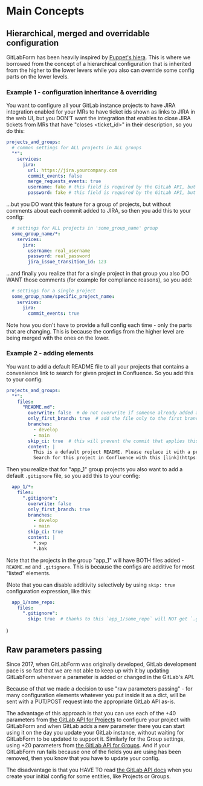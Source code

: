 # Main Concepts

## Hierarchical, merged and overridable configuration

GitLabForm has been heavily inspired by [Puppet's hiera](https://puppet.com/docs/puppet/latest/hiera_intro.html). This
is where we borrowed from the concept of a hierarchical configuration that is inherited from the higher to the lower
levers while you also can override some config parts on the lower levels.

### Example 1 - configuration inheritance & overriding

You want to configure all your GitLab instance projects to have JIRA integration enabled for your MRs to have
ticket ids shown as links to JIRA in the web UI, but you DON'T want the integration that enables to close JIRA
tickets from MRs that have "closes <ticket_id>" in their description, so you do this:

```yaml
projects_and_groups:
  # common settings for ALL projects in ALL groups
  "*":
    services:
      jira:
        url: https://jira.yourcompany.com
        commit_events: false
        merge_requests_events: true 
        username: fake # this field is required by the GitLab API, but you can set it to any value
        password: fake # this field is required by the GitLab API, but you can set it to any value
```

...but you DO want this feature for a group of projects, but without comments about each commit added to JIRA, so then you add this to your config:

```yaml
  # settings for ALL projects in 'some_group_name' group
  some_group_name/*:
    services:
      jira:
        username: real_username
        password: real_password
        jira_issue_transition_id: 123
```

...and finally you realize that for a single project in that group you also DO WANT those comments (for example for
compliance reasons), so you add:

```yaml
  # settings for a single project
  some_group_name/specific_project_name:
    services:
      jira:
        commit_events: true
```

Note how you don't have to provide a full config each time - only the parts that are changing. This is because the configs
from the higher level are being merged with the ones on the lower.

### Example 2 - adding elements

You want to add a default README file to all your projects that contains a convenience link to search for given project
in Confluence. So you add this to your config:

```yaml
projects_and_groups:
  "*":
    files:
      "README.md":
        overwrite: false  # do not overwrite if someone already added a real README
        only_first_branch: true  # add the file only to the first branch in the below list 
        branches:
          - develop
          - main
        skip_ci: true  # this will prevent the commit that applies this file change triggering CI build
        content: |
          This is a default project README. Please replace it with a proper one!
          Search for this project in Confluence with this [link](https://confluence.yourcompany.com/dosearchsite.action?cql=siteSearch%20~%20%22{{ project }}%22&includeArchivedSpaces=false).
```

Then you realize that for "app_1" group projects you also want to add a default `.gitignore` file, so you add this to your config:

```yaml
  app_1/*:
    files:
      ".gitignore":
        overwrite: false
        only_first_branch: true 
        branches:
          - develop
          - main
        skip_ci: true
        content: |
          *.swp
          *.bak
```

Note that the projects in the group "app_1" will have BOTH files added - `README.md` and `.gitignore`. This is because
the configs are additive for most "listed" elements.

(Note that you can disable additivity selectively by using `skip: true` configuration expression, like this:

```yaml
  app_1/some_repo:
    files:
      ".gitignore":
        skip: true  # thanks to this `app_1/some_repo` will NOT get `.gitignore` file from GitLabForm
```
)

## Raw parameters passing

Since 2017, when GitLabForm was originally developed, GitLab development pace is so fast that we are not able to keep up with it
by updating GitLabForm whenever a parameter is added or changed in the GitLab's API.

Because of that we made a decision to use "raw parameters passing" - for many configuration elements whatever you put inside
it as a dict, will be sent with a PUT/POST request into the appropriate GitLab API as-is.

The advantage of this approach is that you can use each of the +40 parameters from [the GitLab API for Projects](https://docs.gitlab.com/ee/api/projects.html#edit-project)
to configure your project with GitLabForm and when GitLab adds a new parameter there you can start using it on the day
you update your GitLab instance, without waiting for GitLabForm to be updated to support it. Similarly for the Group settings, using +20 parameters from [the GitLab API for Groups](https://docs.gitlab.com/ee/api/groups.html#update-group).
And if your GitLabForm run fails because one of the fields you are using has been removed, then you know that you
have to update your config.

The disadvantage is that you HAVE TO read [the GitLab API docs](https://docs.gitlab.com/ee/api/api_resources.html) when you create your initial config for some entities, like Projects or Groups.
